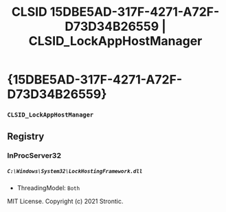 ﻿---
title: "CLSID 15DBE5AD-317F-4271-A72F-D73D34B26559 | CLSID_LockAppHostManager"
excerpt: What is COM-Object CLSID 15DBE5AD-317F-4271-A72F-D73D34B26559?
---

# {15DBE5AD-317F-4271-A72F-D73D34B26559}

### `CLSID_LockAppHostManager`

## Registry


### InProcServer32

##### `C:\Windows\System32\LockHostingFramework.dll`
* ThreadingModel: `Both`

MIT License. Copyright (c) 2021 Strontic.


